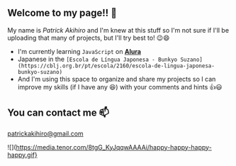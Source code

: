 ## Welcome to my page!! 🧡

My name is *Patrick Akihiro* and I'm knew at this stuff so I'm not sure if I'll be uploading that many of projects, but I'll try best to! 😉😄

- I'm currently learning `JavaScript` on **[Alura](https://www.alura.com.br/)**
- Japanese in the `[Escola de Língua Japonesa - Bunkyo Suzano](https://cblj.org.br/pt/escola/2160/escola-de-lingua-japonesa-bunkyo-suzano)`
- And I'm using this space to organize and share my projects so I can improve my skills (if I have any 😆) with your comments and hints 👍😃

## You can contact me 📫

patrickakihiro@gmail.com

![](https://media.tenor.com/8tgG_KyJqqwAAAAi/happy-happy-happy-happy.gif}
